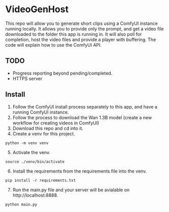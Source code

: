 VideoGenHost
============

This repo will allow you to generate short clips using a ComfyUI
instance running locally. It allows you to provide only the prompt,
and get a video file downloaded to the folder this app is running in.
It will also poll for completion, host the video files and provide
a player with buffering. The code will explain how to use the ComfyUI
API.

TODO
----
* Progress reporting beyond pending/completed.
* HTTPS server

Install
-------
1. Follow the ComfyUI install process separately to this app,
and have a running ComfyUI instance.
2. Follow the process to download the Wan 1.3B model (create a new workflow
for creating videos in ComfyUI)
3. Download this repo and cd into it.
4. Create a venv for this project.

```python -m venv venv```

5. Activate the venv.

```source ./venv/bin/activate```

6. Install the requirements from the requirements file into the venv.

```pip install -r requirements.txt```

7. Run the main.py file and your server will be avialable on http://localhost:8888.

```python main.py```
